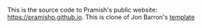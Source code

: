 This is the source code to Pramish's public website: https://pramishp.github.io. This is clone of Jon Barron's <a href='https://github.com/jonbarron/website'>template</a>